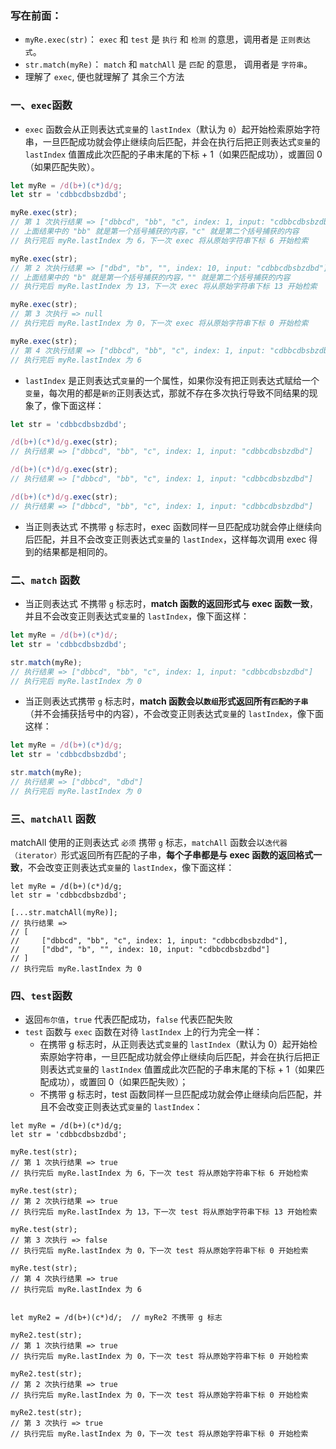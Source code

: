 ### 写在前面：
  - `myRe.exec(str)`： `exec` 和 `test` 是 `执行` 和 `检测` 的意思，调用者是 `正则表达式`。
  - `str.match(myRe)`： `match` 和 `matchAll` 是 `匹配` 的意思， 调用者是 `字符串`。
  - 理解了 `exec`, 便也就理解了 其余三个方法
  

### 一、`exec`函数
  - `exec` 函数会从正则表达式`变量`的 `lastIndex`（默认为 `0`）起开始检索原始字符串，一旦匹配成功就会停止继续向后匹配，并会在执行后把正则表达式`变量`的 `lastIndex` 值置成此次匹配的子串末尾的下标 + 1（如果匹配成功），或置回 0（如果匹配失败）。
```javascript
let myRe = /d(b+)(c*)d/g;
let str = 'cdbbcdbsbzdbd';

myRe.exec(str);
// 第 1 次执行结果 => ["dbbcd", "bb", "c", index: 1, input: "cdbbcdbsbzdbd"]
// 上面结果中的 "bb" 就是第一个括号捕获的内容，"c" 就是第二个括号捕获的内容
// 执行完后 myRe.lastIndex 为 6，下一次 exec 将从原始字符串下标 6 开始检索

myRe.exec(str);
// 第 2 次执行结果 => ["dbd", "b", "", index: 10, input: "cdbbcdbsbzdbd"]
// 上面结果中的 "b" 就是第一个括号捕获的内容，"" 就是第二个括号捕获的内容
// 执行完后 myRe.lastIndex 为 13，下一次 exec 将从原始字符串下标 13 开始检索

myRe.exec(str);
// 第 3 次执行 => null
// 执行完后 myRe.lastIndex 为 0，下一次 exec 将从原始字符串下标 0 开始检索

myRe.exec(str);
// 第 4 次执行结果 => ["dbbcd", "bb", "c", index: 1, input: "cdbbcdbsbzdbd"]
// 执行完后 myRe.lastIndex 为 6
```
- `lastIndex` 是正则表达式`变量`的一个属性，如果你没有把正则表达式赋给一个`变量`，每次用的都是`新的`正则表达式，那就不存在多次执行导致不同结果的现象了，像下面这样：
```javascript
let str = 'cdbbcdbsbzdbd';

/d(b+)(c*)d/g.exec(str);
// 执行结果 => ["dbbcd", "bb", "c", index: 1, input: "cdbbcdbsbzdbd"]

/d(b+)(c*)d/g.exec(str);
// 执行结果 => ["dbbcd", "bb", "c", index: 1, input: "cdbbcdbsbzdbd"]

/d(b+)(c*)d/g.exec(str);
// 执行结果 => ["dbbcd", "bb", "c", index: 1, input: "cdbbcdbsbzdbd"]
```
- 当正则表达式 不携带 `g` 标志时，exec 函数同样一旦匹配成功就会停止继续向后匹配，并且不会改变正则表达式`变量`的 `lastIndex`，这样每次调用 exec 得到的结果都是相同的。

### 二、`match` 函数
- 当正则表达式 不携带 `g` 标志时，**match 函数的返回形式与 exec 函数一致**，并且不会改变正则表达式`变量`的 `lastIndex`，像下面这样：
```javascript
let myRe = /d(b+)(c*)d/;
let str = 'cdbbcdbsbzdbd';

str.match(myRe);
// 执行结果 => ["dbbcd", "bb", "c", index: 1, input: "cdbbcdbsbzdbd"]
// 执行完后 myRe.lastIndex 为 0
```

- 当正则表达式携带 `g` 标志时，**match 函数会以`数组`形式返回所有`匹配的子串`**（并不会捕获括号中的内容），不会改变正则表达式`变量`的 `lastIndex`，像下面这样：
```javascript
let myRe = /d(b+)(c*)d/g;
let str = 'cdbbcdbsbzdbd';

str.match(myRe);
// 执行结果 => ["dbbcd", "dbd"]
// 执行完后 myRe.lastIndex 为 0
```

### 三、`matchAll` 函数
matchAll 使用的正则表达式 `必须` 携带 `g` 标志，`matchAll` 函数会以`迭代器（iterator）`形式返回所有匹配的子串，**每个子串都是与 exec 函数的返回格式一致**，不会改变正则表达式`变量`的 `lastIndex`，像下面这样：
```
let myRe = /d(b+)(c*)d/g;
let str = 'cdbbcdbsbzdbd';

[...str.matchAll(myRe)];
// 执行结果 => 
// [
//     ["dbbcd", "bb", "c", index: 1, input: "cdbbcdbsbzdbd"],
//     ["dbd", "b", "", index: 10, input: "cdbbcdbsbzdbd"]
// ]
// 执行完后 myRe.lastIndex 为 0
```

### 四、`test`函数
- 返回`布尔值`，`true` 代表匹配成功，`false` 代表匹配失败
- `test` 函数与 `exec` 函数在对待 `lastIndex` 上的行为完全一样：
  - 在携带 g 标志时，从正则表达式`变量`的 `lastIndex`（默认为 0）起开始检索原始字符串，一旦匹配成功就会停止继续向后匹配，并会在执行后把正则表达式`变量`的 `lastIndex` 值置成此次匹配的子串末尾的下标 + 1（如果匹配成功），或置回 0（如果匹配失败）；
  -  不携带 g 标志时，test 函数同样一旦匹配成功就会停止继续向后匹配，并且不会改变正则表达式`变量`的 `lastIndex`：
```
let myRe = /d(b+)(c*)d/g;
let str = 'cdbbcdbsbzdbd';

myRe.test(str);
// 第 1 次执行结果 => true
// 执行完后 myRe.lastIndex 为 6，下一次 test 将从原始字符串下标 6 开始检索

myRe.test(str);
// 第 2 次执行结果 => true
// 执行完后 myRe.lastIndex 为 13，下一次 test 将从原始字符串下标 13 开始检索

myRe.test(str);
// 第 3 次执行 => false
// 执行完后 myRe.lastIndex 为 0，下一次 test 将从原始字符串下标 0 开始检索

myRe.test(str);
// 第 4 次执行结果 => true
// 执行完后 myRe.lastIndex 为 6


let myRe2 = /d(b+)(c*)d/;  // myRe2 不携带 g 标志

myRe2.test(str);
// 第 1 次执行结果 => true
// 执行完后 myRe.lastIndex 为 0，下一次 test 将从原始字符串下标 0 开始检索

myRe2.test(str);
// 第 2 次执行结果 => true
// 执行完后 myRe.lastIndex 为 0，下一次 test 将从原始字符串下标 0 开始检索

myRe2.test(str);
// 第 3 次执行 => true
// 执行完后 myRe.lastIndex 为 0，下一次 test 将从原始字符串下标 0 开始检索
```











